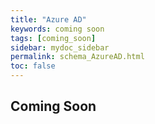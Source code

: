 ```yaml
---
title: "Azure AD"
keywords: coming soon
tags: [coming_soon]
sidebar: mydoc_sidebar
permalink: schema_AzureAD.html
toc: false
---
```


## Coming Soon
